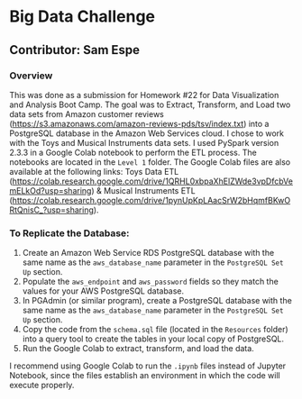 # Big Data Challenge

## Contributor: Sam Espe

### Overview

This was done as a submission for Homework #22 for Data Visualization and Analysis Boot Camp. The goal was to Extract, Transform, and Load two data sets from Amazon customer reviews (https://s3.amazonaws.com/amazon-reviews-pds/tsv/index.txt) into a PostgreSQL database in the Amazon Web Services cloud. I chose to work with the Toys and Musical Instruments data sets. I used PySpark version 2.3.3 in a Google Colab notebook to perform the ETL process. The notebooks are located in the `Level 1` folder. The Google Colab files are also available at the following links: Toys Data ETL (https://colab.research.google.com/drive/1QRHL0xbpaXhElZWde3vpDfcbVemELkOd?usp=sharing) & Musical Instruments ETL (https://colab.research.google.com/drive/1pynUpKpLAacSrW2bHqmfBKwORtQnisC_?usp=sharing).


### To Replicate the Database:
1. Create an Amazon Web Service RDS PostgreSQL database with the same name as the `aws_database_name` parameter in the `PostgreSQL Set Up` section.
1. Populate the `aws_endpoint` and `aws_password` fields so they match the values for your AWS PostgreSQL database.
1. In PGAdmin (or similar program), create a PostgreSQL database with the same name as the `aws_database_name` parameter in the `PostgreSQL Set Up` section.
1. Copy the code from the `schema.sql` file (located in the `Resources` folder) into a query tool to create the tables in your local copy of PostgreSQL.
1. Run the Google Colab to extract, transform, and load the data.

I recommend using Google Colab to run the `.ipynb` files instead of Jupyter Notebook, since the files establish an environment in which the code will execute properly.

